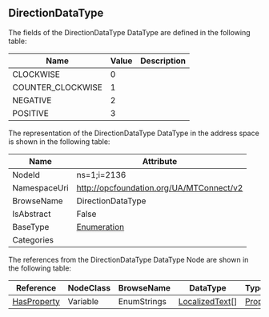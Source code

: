 <!-- datatype -->
## DirectionDataType
  
<!-- end of description -->
The fields of the DirectionDataType DataType are defined in the following table:  

|Name|Value| Description|
|---|---|---|
|CLOCKWISE|0||
|COUNTER_CLOCKWISE|1||
|NEGATIVE|2||
|POSITIVE|3||

The representation of the DirectionDataType DataType in the address space is shown in the following table:  

|Name|Attribute|
|---|---|
|NodeId|ns=1;i=2136|
|NamespaceUri|http://opcfoundation.org/UA/MTConnect/v2|
|BrowseName|DirectionDataType|
|IsAbstract|False|
|BaseType|[Enumeration](../../../Core/Part3/DataTypes/Enumeration/readme.md)|
|Categories||

The references from the DirectionDataType DataType Node are shown in the following table:  

|Reference|NodeClass|BrowseName|DataType|TypeDefinition|ModellingRule|
|---|---|---|---|---|---|
|[HasProperty](../../../Core/Part3/ReferenceTypes/HasProperty/readme.md)|Variable|EnumStrings|[LocalizedText](../../../Core/Part3/DataTypes/LocalizedText/readme.md)[]|[PropertyType](../../../Core/Part5/VariableTypes/PropertyType/readme.md)|[Mandatory](../../../Core/Objects/Mandatory/readme.md)|

